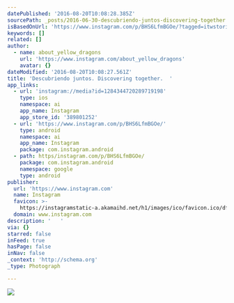 ```yaml
---
datePublished: '2016-08-20T10:08:28.385Z'
sourcePath: _posts/2016-06-30-descubriendo-juntos-discovering-together.md
isBasedOnUrl: 'https://www.instagram.com/p/BHS6LfmBGOe/?tagged=itwstories'
keywords: []
related: []
author:
  - name: about_yellow_dragons
    url: 'https://www.instagram.com/about_yellow_dragons'
    avatar: {}
dateModified: '2016-08-20T10:08:27.561Z'
title: 'Descubriendo juntos. Discovering together.  '
app_links:
  - url: 'instagram://media?id=1284344720289719198'
    type: ios
    namespace: ai
    app_name: Instagram
    app_store_id: '389801252'
  - url: 'https://www.instagram.com/p/BHS6LfmBGOe/'
    type: android
    namespace: ai
    app_name: Instagram
    package: com.instagram.android
  - path: https/instagram.com/p/BHS6LfmBGOe/
    package: com.instagram.android
    namespace: google
    type: android
publisher:
  url: 'https://www.instagram.com'
  name: Instagram
  favicon: >-
    https://instagramstatic-a.akamaihd.net/h1/images/ico/favicon.ico/dfa85bb1fd63.ico
  domain: www.instagram.com
description: '   '
via: {}
starred: false
inFeed: true
hasPage: false
inNav: false
_context: 'http://schema.org'
_type: Photograph

---
```

![   ](https://imgflo.herokuapp.com/graph/vahj1ThiexotieMo/a31f5391154cd6ca79699beeaff6e960/noop.jpg?input=https%3A%2F%2Fscontent.cdninstagram.com%2Ft51.2885-15%2Fs640x640%2Fsh0.08%2Fe35%2F13584098_1773620019550168_1074238148_n.jpg%3Fig_cache_key%3DMTI4NDM0NDcyMDI4OTcxOTE5OA%253D%253D.2)